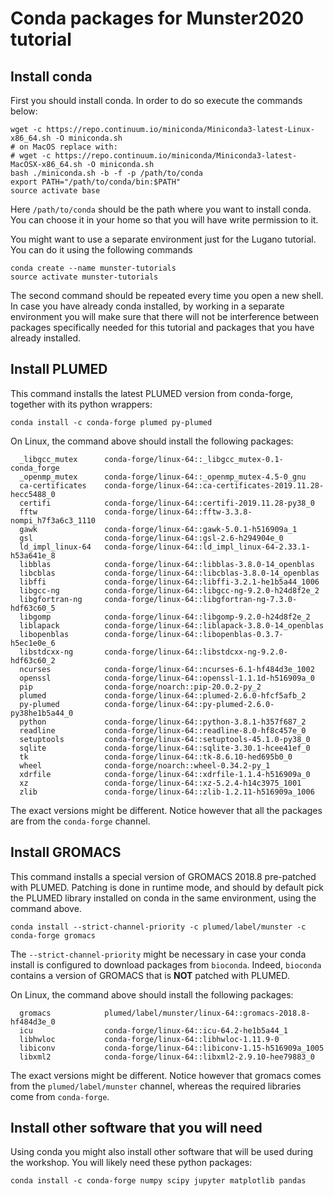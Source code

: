 # Conda packages for Munster2020 tutorial

## Install conda

First you should install conda. In order to do so execute the commands below:

````
wget -c https://repo.continuum.io/miniconda/Miniconda3-latest-Linux-x86_64.sh -O miniconda.sh
# on MacOS replace with:
# wget -c https://repo.continuum.io/miniconda/Miniconda3-latest-MacOSX-x86_64.sh -O miniconda.sh
bash ./miniconda.sh -b -f -p /path/to/conda
export PATH="/path/to/conda/bin:$PATH"
source activate base
````

Here `/path/to/conda` should be the path where you want to install conda. You can choose it in your home so that you will have write permission to it.

You might want to use a separate environment just for the Lugano tutorial. You can do it using the following commands

````
conda create --name munster-tutorials
source activate munster-tutorials
````

The second command should be repeated every time you open a new shell.
In case you have already conda installed, by working in a separate environment you will make sure that there
will not be interference between packages specifically needed for this tutorial and packages that you have already installed.

## Install PLUMED

This command installs the latest PLUMED version from conda-forge, together with its python wrappers:

````
conda install -c conda-forge plumed py-plumed
````

On Linux, the command above should install the following packages:

````
  _libgcc_mutex      conda-forge/linux-64::_libgcc_mutex-0.1-conda_forge
  _openmp_mutex      conda-forge/linux-64::_openmp_mutex-4.5-0_gnu
  ca-certificates    conda-forge/linux-64::ca-certificates-2019.11.28-hecc5488_0
  certifi            conda-forge/linux-64::certifi-2019.11.28-py38_0
  fftw               conda-forge/linux-64::fftw-3.3.8-nompi_h7f3a6c3_1110
  gawk               conda-forge/linux-64::gawk-5.0.1-h516909a_1
  gsl                conda-forge/linux-64::gsl-2.6-h294904e_0
  ld_impl_linux-64   conda-forge/linux-64::ld_impl_linux-64-2.33.1-h53a641e_8
  libblas            conda-forge/linux-64::libblas-3.8.0-14_openblas
  libcblas           conda-forge/linux-64::libcblas-3.8.0-14_openblas
  libffi             conda-forge/linux-64::libffi-3.2.1-he1b5a44_1006
  libgcc-ng          conda-forge/linux-64::libgcc-ng-9.2.0-h24d8f2e_2
  libgfortran-ng     conda-forge/linux-64::libgfortran-ng-7.3.0-hdf63c60_5
  libgomp            conda-forge/linux-64::libgomp-9.2.0-h24d8f2e_2
  liblapack          conda-forge/linux-64::liblapack-3.8.0-14_openblas
  libopenblas        conda-forge/linux-64::libopenblas-0.3.7-h5ec1e0e_6
  libstdcxx-ng       conda-forge/linux-64::libstdcxx-ng-9.2.0-hdf63c60_2
  ncurses            conda-forge/linux-64::ncurses-6.1-hf484d3e_1002
  openssl            conda-forge/linux-64::openssl-1.1.1d-h516909a_0
  pip                conda-forge/noarch::pip-20.0.2-py_2
  plumed             conda-forge/linux-64::plumed-2.6.0-hfcf5afb_2
  py-plumed          conda-forge/linux-64::py-plumed-2.6.0-py38he1b5a44_0
  python             conda-forge/linux-64::python-3.8.1-h357f687_2
  readline           conda-forge/linux-64::readline-8.0-hf8c457e_0
  setuptools         conda-forge/linux-64::setuptools-45.1.0-py38_0
  sqlite             conda-forge/linux-64::sqlite-3.30.1-hcee41ef_0
  tk                 conda-forge/linux-64::tk-8.6.10-hed695b0_0
  wheel              conda-forge/noarch::wheel-0.34.2-py_1
  xdrfile            conda-forge/linux-64::xdrfile-1.1.4-h516909a_0
  xz                 conda-forge/linux-64::xz-5.2.4-h14c3975_1001
  zlib               conda-forge/linux-64::zlib-1.2.11-h516909a_1006
````

The exact versions might be different. Notice however that all the packages are from the `conda-forge` channel.

## Install GROMACS

This command installs a special version of GROMACS 2018.8 pre-patched with PLUMED.
Patching is done in runtime mode, and should by default pick the PLUMED library installed
on conda in the same environment, using the command above. 

````
conda install --strict-channel-priority -c plumed/label/munster -c conda-forge gromacs
````

The `--strict-channel-priority` might be necessary in case your conda install is configured to download packages from `bioconda`. Indeed, `bioconda` contains a version of GROMACS that is **NOT** patched with PLUMED.

On Linux, the command above should install the following packages:

````
  gromacs            plumed/label/munster/linux-64::gromacs-2018.8-hf484d3e_0
  icu                conda-forge/linux-64::icu-64.2-he1b5a44_1
  libhwloc           conda-forge/linux-64::libhwloc-1.11.9-0
  libiconv           conda-forge/linux-64::libiconv-1.15-h516909a_1005
  libxml2            conda-forge/linux-64::libxml2-2.9.10-hee79883_0
````

The exact versions might be different.  Notice however that gromacs comes from the `plumed/label/munster` channel, whereas the required libraries come from `conda-forge`.


## Install other software that you will need

Using conda you might also install other software that will be used during the workshop.
You will likely need these python packages:

````
conda install -c conda-forge numpy scipy jupyter matplotlib pandas
````

